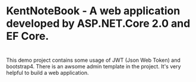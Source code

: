 # KentNoteBook - A web application developed by ASP.NET.Core 2.0 and EF Core.
#
This demo project contains some usage of JWT (Json Web Token) and bootstrap4. There is an awsome admin template in the project.
It's very helpful to build a web application.
